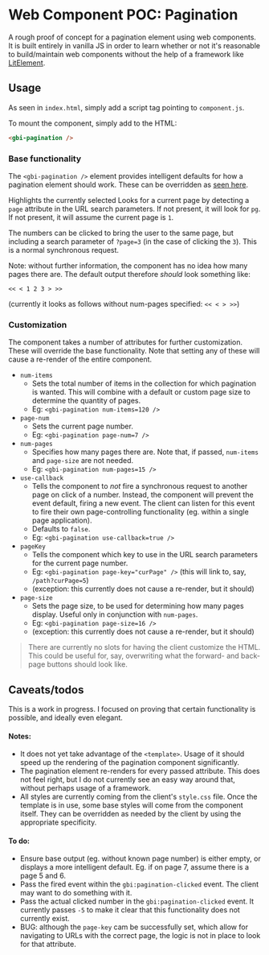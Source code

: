 
# Web Component POC: Pagination

A rough proof of concept for a pagination element using web components. It is built entirely in vanilla JS in order to learn whether or not it's reasonable to build/maintain web components without the help of a framework like [LitElement](https://lit-element.polymer-project.org/).

## Usage

As seen in `index.html`, simply add a script tag pointing to `component.js`.

To mount the component, simply add to the HTML:
```html
<gbi-pagination />
  ```

### Base functionality

The `<gbi-pagination />` element provides intelligent defaults for how a pagination element should work. These can be overridden as [seen here](#customization).

Highlights the currently selected Looks for a current page by detecting a `page` attribute in the URL search parameters. If not present, it will look for `pg`. If not present, it will assume the current page is `1`.

The numbers can be clicked to bring the user to the same page, but including a search parameter of `?page=3` (in the case of clicking the `3`). This is a normal synchronous request.

Note: without further information, the component has no idea how many pages there are. The default output therefore _should_ look something like:

```
<< < 1 2 3 > >>
```

(currently it looks as follows without num-pages specified: `<< < > >>`)

### Customization

The component takes a number of attributes for further customization. These will override the base functionality. Note that setting any of these will cause a re-render of the entire component.

* `num-items`
  * Sets the total number of items in the collection for which pagination is wanted. This will combine with a default or custom page size to determine the quantity of pages.
  * Eg: `<gbi-pagination num-items=120 />`
* `page-num`
  * Sets the current page number.
  * Eg: `<gbi-pagination page-num=7 />`
* `num-pages`
  * Specifies how many pages there are. Note that, if passed, `num-items` and `page-size` are not needed.
  * Eg: `<gbi-pagination num-pages=15 />`
* `use-callback`
  * Tells the component to *not* fire a synchronous request to another page on click of a number. Instead, the component will prevent the event default, firing a new event. The client can listen for this event to fire their own page-controlling functionality (eg. within a single page application).
  * Defaults to `false`.
  * Eg: `<gbi-pagination use-callback=true />`
* `pageKey`
  * Tells the component which key to use in the URL search parameters for the current page number.
  * Eg: `<gbi-pagination page-key="curPage" />`  (this will link to, say, `/path?curPage=5`)
  * (exception: this currently does not cause a re-render, but it should)
* `page-size`
  * Sets the page size, to be used for determining how many pages display. Useful only in conjunction with `num-pages`.
  * Eg: `<gbi-pagination page-size=16 />`
  * (exception: this currently does not cause a re-render, but it should)

> There are currently no slots for having the client customize the HTML. This could be useful for, say, overwriting what the forward- and back-page buttons should look like.

## Caveats/todos

This is a work in progress. I focused on proving that certain functionality is possible, and ideally even elegant.

#### Notes:
* It does not yet take advantage of the `<template>`. Usage of it should speed up the rendering of the pagination component significantly.
* The pagination element re-renders for every passed attribute. This does not feel right, but I do not currently see an easy way around that, without perhaps usage of a framework.
* All styles are currently coming from the client's `style.css` file. Once the template is in use, some base styles will come from the component itself. They can be overridden as needed by the client by using the appropriate specificity.

#### To do:
* Ensure base output (eg. without known page number) is either empty, or displays a more intelligent default. Eg. if on page 7, assume there is a page 5 and 6.
* Pass the fired event within the `gbi:pagination-clicked` event. The client may want to do something with it.
* Pass the actual clicked number in the `gbi:pagination-clicked` event. It currently passes `-5` to make it clear that this functionality does not currently exist.
* BUG: although the `page-key` cam be successfully set, which allow for navigating to URLs with the correct page, the logic is not in place to look for that attribute.
